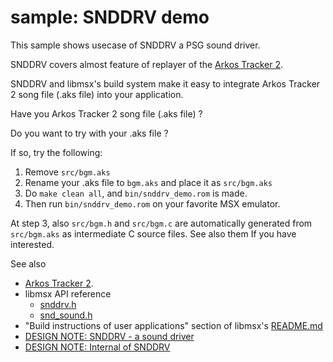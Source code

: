 # sample: SNDDRV demo

This sample shows usecase of SNDDRV a PSG sound driver.

SNDDRV covers almost feature of replayer of the [Arkos Tracker 2](http://www.julien-nevo.com/arkostracker/).

SNDDRV and libmsx's build system make it easy to integrate Arkos Tracker 2 song
file (.aks file) into your application.

Have you Arkos Tracker 2 song file (.aks file) ?

Do you want to try with your .aks file ?

If so, try the following:

1. Remove `src/bgm.aks`
2. Rename your .aks file to `bgm.aks` and place it as `src/bgm.aks`
3. Do `make clean all`, and `bin/snddrv_demo.rom` is made.
4. Then run `bin/snddrv_demo.rom` on your favorite MSX emulator.

At step 3, also `src/bgm.h` and `src/bgm.c` are automatically generated from
`src/bgm.aks` as intermediate C source files. See also them If you have
interested.

See also
- [Arkos Tracker 2](http://www.julien-nevo.com/arkostracker/).
- libmsx API reference
  - [snddrv.h](https://mori0091.github.io/libmsx/snddrv_8h.html)
  - [snd_sound.h](https://mori0091.github.io/libmsx/snd__sound_8h.html)
- "Build instructions of user applications" section of libmsx's [README.md](https://github.com/mori0091/libmsx)
- [DESIGN NOTE: SNDDRV - a sound driver](https://github.com/mori0091/libmsx/blob/main/docs/design-notes_snddrv.md)
- [DESIGN NOTE: Internal of SNDDRV](https://github.com/mori0091/libmsx/blob/main/docs/design-notes_snddrv_internal.md)
